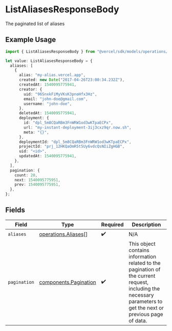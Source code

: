 # ListAliasesResponseBody

The paginated list of aliases

## Example Usage

```typescript
import { ListAliasesResponseBody } from "@vercel/sdk/models/operations/listaliases.js";

let value: ListAliasesResponseBody = {
  aliases: [
    {
      alias: "my-alias.vercel.app",
      created: new Date("2017-04-26T23:00:34.232Z"),
      createdAt: 1540095775941,
      creator: {
        uid: "96SnxkFiMyVKsK3pnoHfx3Hz",
        email: "john-doe@gmail.com",
        username: "john-doe",
      },
      deletedAt: 1540095775941,
      deployment: {
        id: "dpl_5m8CQaRBm3FnWRW1od3wKTpaECPx",
        url: "my-instant-deployment-3ij3cxz9qr.now.sh",
        meta: "{}",
      },
      deploymentId: "dpl_5m8CQaRBm3FnWRW1od3wKTpaECPx",
      projectId: "prj_12HKQaOmR5t5Uy6vdcQsNIiZgHGB",
      uid: "<id>",
      updatedAt: 1540095775941,
    },
  ],
  pagination: {
    count: 20,
    next: 1540095775951,
    prev: 1540095775951,
  },
};
```

## Fields

| Field                                                                                                                                                           | Type                                                                                                                                                            | Required                                                                                                                                                        | Description                                                                                                                                                     |
| --------------------------------------------------------------------------------------------------------------------------------------------------------------- | --------------------------------------------------------------------------------------------------------------------------------------------------------------- | --------------------------------------------------------------------------------------------------------------------------------------------------------------- | --------------------------------------------------------------------------------------------------------------------------------------------------------------- |
| `aliases`                                                                                                                                                       | [operations.Aliases](../../models/operations/aliases.md)[]                                                                                                      | :heavy_check_mark:                                                                                                                                              | N/A                                                                                                                                                             |
| `pagination`                                                                                                                                                    | [components.Pagination](../../models/components/pagination.md)                                                                                                  | :heavy_check_mark:                                                                                                                                              | This object contains information related to the pagination of the current request, including the necessary parameters to get the next or previous page of data. |